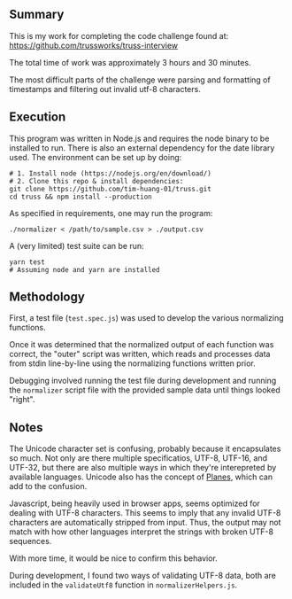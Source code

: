 ## Summary
This is my work for completing the code challenge
found at: https://github.com/trussworks/truss-interview

The total time of work was approximately 3 hours and 30 minutes.

The most difficult parts of the challenge were parsing and
formatting of timestamps and filtering out invalid utf-8 characters. 

## Execution
This program was written in Node.js and requires the node binary
to be installed to run. There is also an external dependency
for the date library used. The environment can be set up by doing:
```
# 1. Install node (https://nodejs.org/en/download/)
# 2. Clone this repo & install dependencies:
git clone https://github.com/tim-huang-01/truss.git
cd truss && npm install --production
```

As specified in requirements, one may run the program:
```
./normalizer < /path/to/sample.csv > ./output.csv
```

A (very limited) test suite can be run:
```
yarn test
# Assuming node and yarn are installed
```

## Methodology
First, a test file (`test.spec.js`) was used to
develop the various normalizing functions.

Once it was determined that the normalized output
of each function was correct, the "outer" script was
written, which reads and processes data from stdin
line-by-line using the normalizing functions written prior.

Debugging involved running the test file during development
and running the `normalizer` script file with the
provided sample data until things looked "right".

## Notes
The Unicode character set is confusing, probably
because it encapsulates so much. Not only are there multiple
specificatios, UTF-8, UTF-16, and UTF-32, but there are
also multiple ways in which they're interepreted by available languages.
Unicode also has the concept of [Planes](https://en.wikipedia.org/wiki/Plane_(Unicode)), which can add to the confusion.

Javascript, being heavily used in browser apps, seems optimized for
dealing with UTF-8 characters. This seems to imply that any invalid
UTF-8 characters are automatically stripped from input. Thus, the
output may not match with how other languages interpret the strings
with broken UTF-8 sequences.

With more time, it would be nice to confirm this behavior.

During development, I found two ways of validating UTF-8 data,
both are included in the `validateUtf8` function in `normalizerHelpers.js`.
